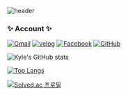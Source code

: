 ![header](https://capsule-render.vercel.app/api?type=waving&color=gradient&height=300&section=header&text=Kyle%20Lee&desc=Frontend%20developer&fontColor=ffff&fontSize=90)

### ✨ Account ✨
[![Gmail](https://img.shields.io/badge/Gmail-EA4335?style=for-the-badge&logo=Gmail&logoColor=white)](mailto:"dlrlgns58@gmail.com")
[![velog](https://img.shields.io/badge/Velog-20c997?style=for-the-badge&logo=Velog&logoColor=white)](https://velog.io/@whzjqkrtm12)
[![Facebook](https://img.shields.io/badge/Facebook-000000?style=for-the-badge&logo=Notion&logoColor=white)](https://paint-flower-5f0.notion.site/TIL-01687f28163d4864b7e0c6bf11268897)
[![GitHub](https://img.shields.io/badge/GitHub-181717?style=for-the-badge&logo=GitHub&logoColor=white)](https://github.com/kylelee-js)



![Kyle's GitHub stats](https://github-readme-stats.vercel.app/api?username=kylelee-js&show_icons=true&theme=dark)

[![Top Langs](https://github-readme-stats.vercel.app/api/top-langs/?username=kylelee-js&layout=compact&theme=dark&langs_count=5)](https://github.com/anuraghazra/github-readme-stats)


[![Solved.ac 프로필](http://mazassumnida.wtf/api/v2/generate_badge?boj=whzjqkrtm12)](https://solved.ac/whzjqkrtm12)
<!--
**jjokerboxx/jjokerboxx** is a ✨ _special_ ✨ repository because its `README.md` (this file) appears on your GitHub profile.

Here are some ideas to get you started:

- 🔭 I’m currently working on ...
- 🌱 I’m currently learning ...
- 👯 I’m looking to collaborate on ...
- 🤔 I’m looking for help with ...
- 💬 Ask me about ...
- 📫 How to reach me: ...
- 😄 Pronouns: ...
- ⚡ Fun fact: ...
-->
